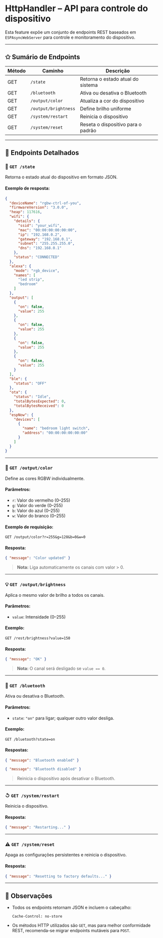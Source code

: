# HttpHandler – API para controle do dispositivo

Esta feature expõe um conjunto de endpoints REST baseados em `ESPAsyncWebServer` para controle e monitoramento do dispositivo.

---

## ✩ Sumário de Endpoints

| Método | Caminho              | Descrição                          |
| ------ | -------------------- | ---------------------------------- |
| GET    | `/state`             | Retorna o estado atual do sistema  |
| GET    | `/bluetooth`         | Ativa ou desativa o Bluetooth      |
| GET    | `/output/color`      | Atualiza a cor do dispositivo      |
| GET    | `/output/brightness` | Define brilho uniforme             |
| GET    | `/system/restart`    | Reinicia o dispositivo             |
| GET    | `/system/reset`      | Reseta o dispositivo para o padrão |

---

## 📘 Endpoints Detalhados

### 🔹 `GET /state`

Retorna o estado atual do dispositivo em formato JSON.

#### Exemplo de resposta:

```json
{
  "deviceName": "rgbw-ctrl-of-you",
  "firmwareVersion": "3.0.0",
  "heap": 117616,
  "wifi": {
    "details": {
      "ssid": "your_wifi",
      "mac": "00:00:00:00:00:00",
      "ip": "192.168.0.2",
      "gateway": "192.168.0.1",
      "subnet": "255.255.255.0",
      "dns": "192.168.0.1"
    },
    "status": "CONNECTED"
  },
  "alexa": {
    "mode": "rgb_device",
    "names": [
      "led strip",
      "bedroom"
    ]
  },
  "output": [
    {
      "on": false,
      "value": 255
    },
    {
      "on": false,
      "value": 255
    },
    {
      "on": false,
      "value": 255
    },
    {
      "on": false,
      "value": 255
    }
  ],
  "ble": {
    "status": "OFF"
  },
  "ota": {
    "status": "Idle",
    "totalBytesExpected": 0,
    "totalBytesReceived": 0
  },
  "espNow": {
    "devices": [
      {
        "name": "bedroom light switch",
        "address": "00:00:00:00:00:00"
      }
    ]
  }
}
``` 

---

### 🎨 `GET /output/color`

Define as cores RGBW individualmente.

#### Parâmetros:

* `r`: Valor do vermelho (0–255)
* `g`: Valor do verde (0–255)
* `b`: Valor do azul (0–255)
* `w`: Valor do branco (0–255)

#### Exemplo de requisição:

```
GET /output/color?r=255&g=128&b=0&w=0
```

#### Resposta:

```json
{ "message": "Color updated" }
```

> **Nota:** Liga automaticamente os canais com valor > 0.

---

### 💡 `GET /output/brightness`

Aplica o mesmo valor de brilho a todos os canais.

#### Parâmetros:

* `value`: Intensidade (0–255)

#### Exemplo:

```
GET /rest/brightness?value=150
```

#### Resposta:

```json
{ "message": "OK" }
```

> **Nota:** O canal será desligado se `value == 0`.

---

### 📶 `GET /bluetooth`

Ativa ou desativa o Bluetooth.

#### Parâmetros:

* `state`: `"on"` para ligar; qualquer outro valor desliga.

#### Exemplo:

```
GET /bluetooth?state=on
```

#### Respostas:

```json
{ "message": "Bluetooth enabled" }
```

```json
{ "message": "Bluetooth disabled" }
```

> Reinicia o dispositivo após desativar o Bluetooth.

---

### ↺ `GET /system/restart`

Reinicia o dispositivo.

#### Resposta:

```json
{ "message": "Restarting..." }
```

---

### ⚠️ `GET /system/reset`

Apaga as configurações persistentes e reinicia o dispositivo.

#### Resposta:

```json
{ "message": "Resetting to factory defaults..." }
```

---

## 📌 Observações

* Todos os endpoints retornam JSON e incluem o cabeçalho:

  ```
  Cache-Control: no-store
  ```

* Os métodos HTTP utilizados são `GET`, mas para melhor conformidade REST, recomenda-se migrar endpoints mutáveis para `POST`.
